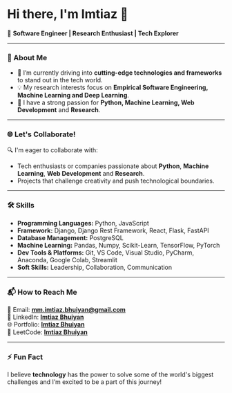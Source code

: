 # Hi there, I'm Imtiaz 👋

🎯 **Software Engineer | Research Enthusiast | Tech Explorer**

---

### 🚀 About Me
- 🔭 I’m currently driving into **cutting-edge technologies and frameworks** to stand out in the tech world.
- 💡 My research interests focus on **Empirical Software Engineering, Machine Learning and Deep Learning**.
- 🌟 I have a strong passion for **Python, Machine Learning, Web Development** and **Research**.

---

### 🌐 Let's Collaborate!
🔍 I'm eager to collaborate with:
- Tech enthusiasts or companies passionate about **Python**, **Machine Learning**, **Web Development** and **Research**.
- Projects that challenge creativity and push technological boundaries.

---

### 🛠️ Skills
- **Programming Languages:** Python, JavaScript
- **Framework:** Django, Django Rest Framework, React, Flask, FastAPI  
- **Database Management:** PostgreSQL
- **Machine Learning:** Pandas, Numpy, Scikit-Learn, TensorFlow, PyTorch   
- **Dev Tools & Platforms:** Git, VS Code, Visual Studio, PyCharm, Anaconda, Google Colab, Streamlit 
- **Soft Skills:** Leadership, Collaboration, Communication  

---

### 📬 How to Reach Me
📧 Email: **[mm.imtiaz.bhuiyan@gmail.com](mailto:mm.imtiaz.bhuiyan@gmail.com)**  
💼 LinkedIn: **[Imtiaz Bhuiyan](https://www.linkedin.com/in/imtiaz-bhuiyan000/)**   
🌐 Portfolio: **[Imtiaz Bhuiyan](https://imtiaz-bhuiyan.vercel.app/)**   
🔗 LeetCode: **[Imtiaz Bhuiyan](https://leetcode.com/u/imtiazzzzz/)**

---

### ⚡ Fun Fact
I believe **technology** has the power to solve some of the world's biggest challenges and I’m excited to be a part of this journey!

